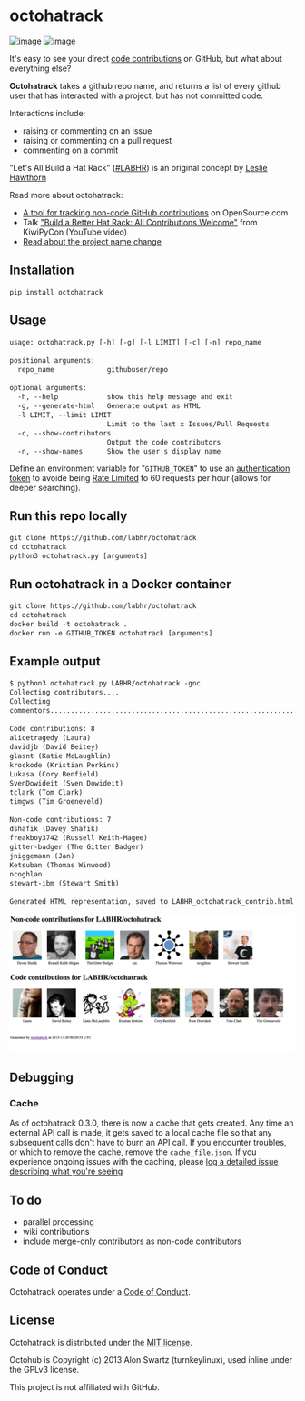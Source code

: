 # octohatrack

[![image](https://travis-ci.org/LABHR/octohatrack.svg?branch=master)](https://travis-ci.org/labhr/octohatrack)
[![image](https://badge.fury.io/py/octohatrack.svg)](http://badge.fury.io/py/octohatrack)

It's easy to see your direct [code contributions](https://help.github.com/articles/why-are-my-contributions-not-showing-up-on-my-profile/)
on GitHub, but what about everything else?

**Octohatrack** takes a github repo name, and returns a list of every
github user that has interacted with a project, but has not committed
code.

Interactions include:

-   raising or commenting on an issue
-   raising or commenting on a pull request
-   commenting on a commit

"Let's All Build a Hat Rack" ([\#LABHR](https://twitter.com/search?q=%23LABHR&src=typd)) is an
original concept by [Leslie Hawthorn](http://hawthornlandings.org/2015/02/13/a-place-to-hang-your-hat/)

Read more about octohatrack:

-   [A tool for tracking non-code GitHub contributions](https://opensource.com/life/15/10/octohatrack-github-non-code-contribution-tracker) on OpenSource.com
-   Talk ["Build a Better Hat Rack: All Contributions Welcome"](https://www.youtube.com/watch?v=wQxFKxbWcFM) from KiwiPyCon (YouTube video)
-   [Read about the project name change](http://glasnt.com/blog/2015/11/21/goodbye-octohat.html)

## Installation

```
pip install octohatrack
```

## Usage

```
usage: octohatrack.py [-h] [-g] [-l LIMIT] [-c] [-n] repo_name

positional arguments:
  repo_name             githubuser/repo

optional arguments:
  -h, --help            show this help message and exit
  -g, --generate-html   Generate output as HTML
  -l LIMIT, --limit LIMIT
                        Limit to the last x Issues/Pull Requests
  -c, --show-contributors
                        Output the code contributors
  -n, --show-names      Show the user's display name

```

Define an environment variable for "`GITHUB_TOKEN`" to use an [authentication token](https://help.github.com/articles/creating-an-access-token-for-command-line-use/) to avoide being [Rate Limited](https://developer.github.com/v3/#rate-limiting)
to 60 requests per hour (allows for deeper searching).


## Run this repo locally

```
git clone https://github.com/labhr/octohatrack
cd octohatrack
python3 octohatrack.py [arguments]
```

## Run octohatrack in a Docker container

```
git clone https://github.com/labhr/octohatrack
cd octohatrack
docker build -t octohatrack .
docker run -e GITHUB_TOKEN octohatrack [arguments]
```

## Example output

```
$ python3 octohatrack.py LABHR/octohatrack -gnc
Collecting contributors....
Collecting commentors.............................................................................................................................................................................................................

Code contributions: 8
alicetragedy (Laura)
davidjb (David Beitey)
glasnt (Katie McLaughlin)
krockode (Kristian Perkins)
Lukasa (Cory Benfield)
SvenDowideit (Sven Dowideit)
tclark (Tom Clark)
timgws (Tim Groeneveld)

Non-code contributions: 7
dshafik (Davey Shafik)
freakboy3742 (Russell Keith-Magee)
gitter-badger (The Gitter Badger)
jniggemann (Jan)
Ketsuban (Thomas Winwood)
ncoghlan
stewart-ibm (Stewart Smith)

Generated HTML representation, saved to LABHR_octohatrack_contrib.html
```

![sample output](sample_output.png)


## Debugging

### Cache

As of octohatrack 0.3.0, there is now a cache that gets created. 
Any time an external API call is made, it gets saved to a local
cache file so that any subsequent calls don't have to burn an API call.
If you encounter troubles, or which to remove the cache, remove the
`cache_file.json`. If you experience ongoing issues with the caching,
please [log a detailed issue describing what you're seeing](https://github.com/LABHR/octohatrack/issues/new)


## To do

-   parallel processing
-   wiki contributions
-   include merge-only contributors as non-code contributors

## Code of Conduct

Octohatrack operates under a [Code of
Conduct](https://github.com/labhr/octohatrack/blob/master/code-of-conduct.md).

## License

Octohatrack is distributed under the [MIT license](https://github.com/labhr/octohatrack/blob/master/LICENSE).

Octohub is Copyright (c) 2013 Alon Swartz (turnkeylinux), used inline under the GPLv3 license.

This project is not affiliated with GitHub.
